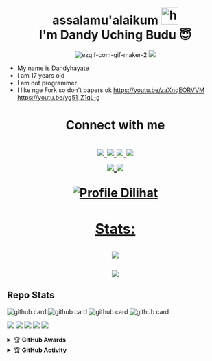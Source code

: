 <h1 align="center">assalamu'alaikum <img src="https://livedoor.blogimg.jp/news4wide/imgs/c/f/cf57da9b.gif" width="40px" alt="hi"><br>I'm Dandy Uching Budu 😇 </h1>
<p align="center"><img src="https://i.ibb.co/84mmYVS/ezgif-com-gif-maker-2.gif" alt="ezgif-com-gif-maker-2" border="0" />
  <img src="https://avatars.githubusercontent.com/u/34529416?s=400&u=d77b9c85fc9944825b075fd32be56687077d09e4&v=4" />
</p>

-  My name is Dandyhayate
-  I am 17 years old 
-  I am not programmer
-  I like nge Fork so don't bapers ok
   https://youtu.be/zaXnqEORVVM
   https://youtu.be/yg51_Z1qL-g

<h1 align="center"> Connect with me
<p align="center">
  <a href="https://instagram.com/DandyHayate"><img src="https://img.shields.io/badge/Instagram-FFD700?style=for-the-badge&logo=instagram&logoColor=black"/> 
  <a href="https://wa.me/62895336669257?text=Hay%20Abang%20boleh%20gak%20kujadi%20pacarnya"><img src="https://img.shields.io/badge/WhatsApp-FFD700?style=for-the-badge&logo=whatsapp&logoColor=black" />
  <a href="https://m.facebook.com/photo.php?fbid=2225284347524261&id=100001281536035"><img src="https://img.shields.io/badge/Facebook-%FFD700.svg?&style=for-the-badge&logo=facebook&logoColor=black" />
  <a href="https://t.me/DandyHayate"><img src="https://img.shields.io/badge/Telegram-%FFD700?&style=for-the-badge&logo=telegram&logoColor=black" /> <br>
  <a href="https://github.com/DandyHayate"><img src="https://img.shields.io/badge/-GitHub-black?style=flat-square&logo=github" /> 
  <a href="https://youtube.com/channel/UCWNKR_INGuazISAO5zd7wOQ"><img src="https://img.shields.io/youtube/channel/subscribers/UCdzWwbApjkyODby7_MoRYlA?style=social" /> <br>
</p>


![Profile Dilihat](https://komarev.com/ghpvc/?username=DandyHayate&color=blue&style=flat-square&label=Profile+Dilihat)
### Stats:
<p align="center"><a href="https://github.com/DandyHayate"><img src="https://github-readme-stats.vercel.app/api?username=DandyHayate&show_icons=true&theme=radical"></a></p>
<p align="center"><a href="https://github.com/DandyHayate"><img src="https://github-readme-stats.vercel.app/api/top-langs/?username=DandyHayate&theme=radical&layout=compact"></a></p> 

## Repo Stats
![github card](https://github-readme-stats.vercel.app/api/pin/?username=DandyHayate&repo=Botlogin&theme=dark)
![github card](https://github-readme-stats.vercel.app/api/pin/?username=DandyHayate&repo=BC-LIFF&theme=nightowl)
![github card](https://github-readme-stats.vercel.app/api/pin/?username=DandyHayate&repo=CakarKucingJS&theme=dark)
![github card](https://github-readme-stats.vercel.app/api/pin/?username=DandyHayate&repo=DandyHayateSB&theme=nightowl)


<p>
    <img src="https://img.shields.io/badge/OS-Linux-blue?&logo=Linux" />
    <img src="https://img.shields.io/badge/OS-Windows-blue?&logo=Windows" />
    <img src="https://img.shields.io/badge/IDE-Xcode-blue?&logo=xcode" />
    <img src="https://img.shields.io/badge/Text%20Editor-Visual%20Studio%20Code-blue?&logo=visual%20studio%20code&logoColor=blue" />
    <img src="https://img.shields.io/badge/Sublime%20Text-gray?&logo=Sublime-Text" />
</p>
<details>
    <summary>&#127942 <b>GitHub Awards</b></summary><br/>

![Github Trophy](https://github-profile-trophy.vercel.app/?username=phaticusthiccy)

</details>

<details>
    <summary>&#127942 <b>GitHub Activity</b></summary><br/>

![Metrics](https://metrics.lecoq.io/DandyHayate?template=classic&repositories.forks=true&languages=1&languages.colors=github&languages.threshold=0%25&config.timezone=Asia%2FMakassar)

</details>

